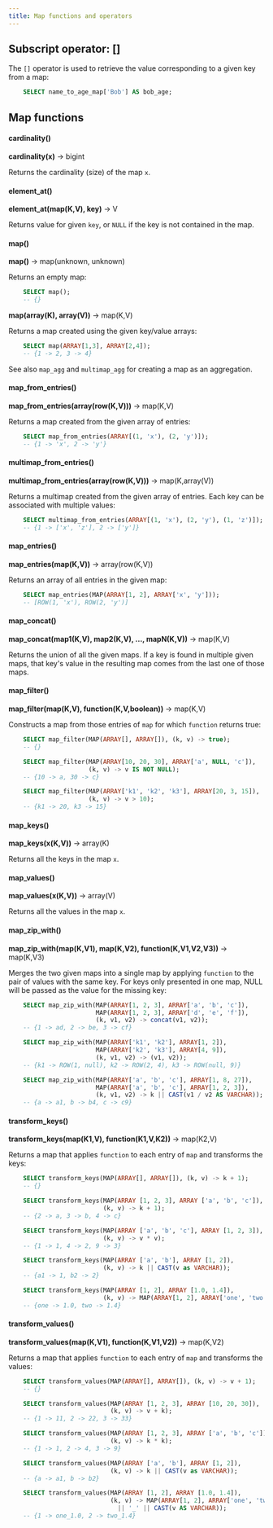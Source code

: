 ```yaml
---
title: Map functions and operators
---
```


## Subscript operator: \[\]

The `[]` operator is used to retrieve the value corresponding to a given
key from a map:
```sql
    SELECT name_to_age_map['Bob'] AS bob_age;
```
## Map functions

#### cardinality()
**cardinality(x)** → bigint

Returns the cardinality (size) of the map `x`.

#### element_at()
**element_at(map(K,V), key)** → V

Returns value for given `key`, or `NULL` if the key is not contained in
the map.

#### map()
**map()** → map(unknown, unknown)

Returns an empty map:
```sql
    SELECT map();
    -- {}
```

**map(array(K), array(V))** → map(K,V)


Returns a map created using the given key/value arrays:
```sql
    SELECT map(ARRAY[1,3], ARRAY[2,4]);
    -- {1 -> 2, 3 -> 4}
```
See also `map_agg` and `multimap_agg` for creating a map as an aggregation.


#### map_from_entries()
**map_from_entries(array(row(K,V)))** → map(K,V)

Returns a map created from the given array of entries:
```sql
    SELECT map_from_entries(ARRAY[(1, 'x'), (2, 'y')]);
    -- {1 -> 'x', 2 -> 'y'}
```

#### multimap_from_entries()
**multimap_from_entries(array(row(K,V)))** → map(K,array(V))

Returns a multimap created from the given array of entries. Each key can
be associated with multiple values:
```sql
    SELECT multimap_from_entries(ARRAY[(1, 'x'), (2, 'y'), (1, 'z')]);
    -- {1 -> ['x', 'z'], 2 -> ['y']}
```

#### map_entries()
**map_entries(map(K,V))** → array(row(K,V))

Returns an array of all entries in the given map:
```sql
    SELECT map_entries(MAP(ARRAY[1, 2], ARRAY['x', 'y']));
    -- [ROW(1, 'x'), ROW(2, 'y')]
```

#### map_concat()
**map_concat(map1(K,V), map2(K,V), ..., mapN(K,V))** → map(K,V)

Returns the union of all the given maps. If a key is found in multiple
given maps, that key\'s value in the resulting map comes from the last
one of those maps.


#### map_filter()
**map_filter(map(K,V), function(K,V,boolean))** → map(K,V)

Constructs a map from those entries of `map` for which `function`
returns true:
```sql
    SELECT map_filter(MAP(ARRAY[], ARRAY[]), (k, v) -> true);
    -- {}

    SELECT map_filter(MAP(ARRAY[10, 20, 30], ARRAY['a', NULL, 'c']),
                      (k, v) -> v IS NOT NULL);
    -- {10 -> a, 30 -> c}

    SELECT map_filter(MAP(ARRAY['k1', 'k2', 'k3'], ARRAY[20, 3, 15]),
                      (k, v) -> v > 10);
    -- {k1 -> 20, k3 -> 15}
```

#### map_keys()
**map_keys(x(K,V))** → array(K)

Returns all the keys in the map `x`.

#### map_values()
**map_values(x(K,V))** → array(V)

Returns all the values in the map `x`.

#### map_zip_with()
**map_zip_with(map(K,V1), map(K,V2), function(K,V1,V2,V3))** → map(K,V3)

Merges the two given maps into a single map by applying `function` to
the pair of values with the same key. For keys only presented in one
map, NULL will be passed as the value for the missing key:
```sql
    SELECT map_zip_with(MAP(ARRAY[1, 2, 3], ARRAY['a', 'b', 'c']),
                        MAP(ARRAY[1, 2, 3], ARRAY['d', 'e', 'f']),
                        (k, v1, v2) -> concat(v1, v2));
    -- {1 -> ad, 2 -> be, 3 -> cf}

    SELECT map_zip_with(MAP(ARRAY['k1', 'k2'], ARRAY[1, 2]),
                        MAP(ARRAY['k2', 'k3'], ARRAY[4, 9]),
                        (k, v1, v2) -> (v1, v2));
    -- {k1 -> ROW(1, null), k2 -> ROW(2, 4), k3 -> ROW(null, 9)}

    SELECT map_zip_with(MAP(ARRAY['a', 'b', 'c'], ARRAY[1, 8, 27]),
                        MAP(ARRAY['a', 'b', 'c'], ARRAY[1, 2, 3]),
                        (k, v1, v2) -> k || CAST(v1 / v2 AS VARCHAR));
    -- {a -> a1, b -> b4, c -> c9}
```

#### transform_keys()
**transform_keys(map(K1,V), function(K1,V,K2))** → map(K2,V)


Returns a map that applies `function` to each entry of `map` and
transforms the keys:
```sql
    SELECT transform_keys(MAP(ARRAY[], ARRAY[]), (k, v) -> k + 1);
    -- {}

    SELECT transform_keys(MAP(ARRAY [1, 2, 3], ARRAY ['a', 'b', 'c']),
                          (k, v) -> k + 1);
    -- {2 -> a, 3 -> b, 4 -> c}

    SELECT transform_keys(MAP(ARRAY ['a', 'b', 'c'], ARRAY [1, 2, 3]),
                          (k, v) -> v * v);
    -- {1 -> 1, 4 -> 2, 9 -> 3}

    SELECT transform_keys(MAP(ARRAY ['a', 'b'], ARRAY [1, 2]),
                          (k, v) -> k || CAST(v as VARCHAR));
    -- {a1 -> 1, b2 -> 2}

    SELECT transform_keys(MAP(ARRAY [1, 2], ARRAY [1.0, 1.4]),
                          (k, v) -> MAP(ARRAY[1, 2], ARRAY['one', 'two'])[k]);
    -- {one -> 1.0, two -> 1.4}
```

#### transform_values()
**transform_values(map(K,V1), function(K,V1,V2))** → map(K,V2)

Returns a map that applies `function` to each entry of `map` and
transforms the values:
```sql
    SELECT transform_values(MAP(ARRAY[], ARRAY[]), (k, v) -> v + 1);
    -- {}

    SELECT transform_values(MAP(ARRAY [1, 2, 3], ARRAY [10, 20, 30]),
                            (k, v) -> v + k);
    -- {1 -> 11, 2 -> 22, 3 -> 33}

    SELECT transform_values(MAP(ARRAY [1, 2, 3], ARRAY ['a', 'b', 'c']),
                            (k, v) -> k * k);
    -- {1 -> 1, 2 -> 4, 3 -> 9}

    SELECT transform_values(MAP(ARRAY ['a', 'b'], ARRAY [1, 2]),
                            (k, v) -> k || CAST(v as VARCHAR));
    -- {a -> a1, b -> b2}

    SELECT transform_values(MAP(ARRAY [1, 2], ARRAY [1.0, 1.4]),
                            (k, v) -> MAP(ARRAY[1, 2], ARRAY['one', 'two'])[k]
                              || '_' || CAST(v AS VARCHAR));
    -- {1 -> one_1.0, 2 -> two_1.4}
```
